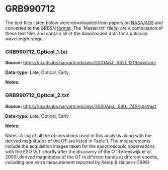# GRB990712


The text files listed below were downloaded from papers on [NASA/ADS](https://ui.adsabs.harvard.edu) and converted to the GRBSN [format](https://github.com/GabrielF98/GRBSNWebtool/tree/master/Webtool/static/SourceData). The 'Master.txt' file(s) are a combination of these text files and contain all of the downloaded data for a paticular wavelength range.

### GRB990712_Optical_1.txt


**Source:** https://ui.adsabs.harvard.edu/abs/2001ApJ...552L.121B/abstract

**Data-type:** Late, Optical, Early

**Notes:**

### GRB990712_Optical_2.txt


**Source:** https://ui.adsabs.harvard.edu/abs/2000ApJ...540...74S/abstract

**Data-type:** Late, Optical, Early

**Notes:**

Notes: A log of all the observations used in this analysis along with the derived magnitudes of the OT are listed in Table 1. The measurements include the acquisition images taken for the spectroscopic observations with the ESO VLT shortly after the discovery of the OT (Vreeswijk et al. 2000).derived magnitudes of the OT in di†erent bands at di†erent epochs, including one extra measurement reported by Kemp & Halpern (1999)